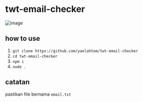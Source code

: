 # twt-email-checker
![image](https://user-images.githubusercontent.com/42810009/216264998-0619aeeb-6f86-4c9c-8f63-c982aa45e244.png)

## how to use
1. ```git clone https://github.com/yaelahtom/twt-email-checker```
2. ```cd twt-email-checker```
3. ```npm i```
4. ```node .```

## catatan
pastikan file bernama ```email.txt```
